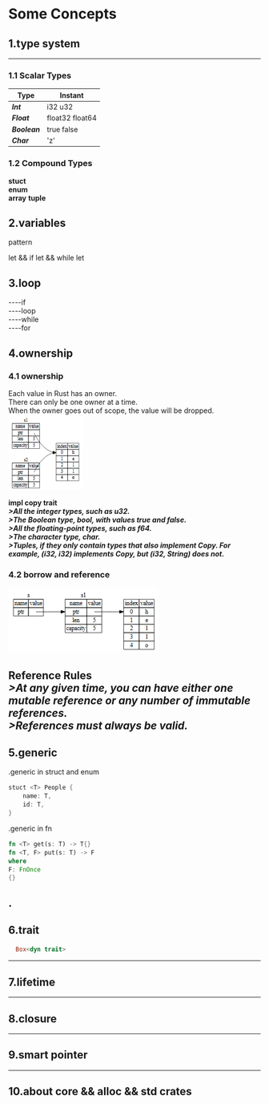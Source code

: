 # Some Concepts

## 1.type system
---
### 1.1 Scalar Types
<!-- **int**    
**float**  
**bool**  
**char**    
**String**  
**&str**  -->
|**Type**  | **Instant**|
|---| ----------|
|***Int***| i32 u32  |
|***Float***| float32 float64 |
|***Boolean***| true  false  |
|***Char***| 'z' |
 

### 1.2 Compound Types
**stuct**  
**enum**   
**array**
**tuple** 

## 2.variables
pattern 

let && if let && while let  

## 3.loop
----if  
----loop  
----while  
----for  

## 4.ownership
### 4.1 ownership
<!-- 1. at the same time, a value just only have one owner
2. if the ownership have moved, the original variable would invalid
3.  -->
Each value in Rust has an owner.  
There can only be one owner at a time.  
When the owner goes out of scope, the value will be dropped.  
![alt text](image.png)

**impl copy trait**  
***>All the integer types, such as u32.***  
***>The Boolean type, bool, with values true and false.***    
***>All the floating-point types, such as f64.***    
***>The character type, char.***    
***>Tuples, if they only contain types that also implement Copy. For example, (i32, i32) implements Copy, but (i32, String) does not.***   


### 4.2 borrow and reference
![alt text](image-1.png)

**Reference Rules**  
***>At any given time, you can have either one mutable reference or any number of immutable references.***  
***>References must always be valid.***
---
## 5.generic
.generic in struct and enum 
```rust
stuct <T> People {
    name: T,
    id: T,
} 
```
.generic in fn  
```rust
fn <T> get(s: T) -> T{}  
fn <T, F> put(s: T) -> F
where
F: FnOnce
{}
```  
.
---
## 6.trait
```rust
  Box<dyn trait>
```
---
## 7.lifetime
---
## 8.closure
---
## 9.smart pointer
---
## 10.about core && alloc && std crates
